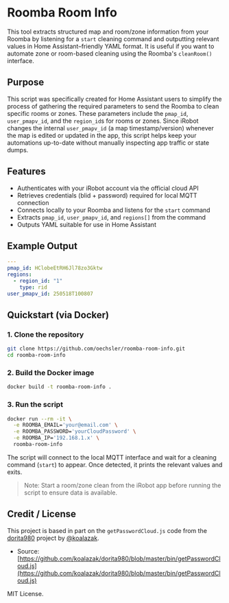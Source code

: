 # Roomba Room Info

This tool extracts structured map and room/zone information from your Roomba by listening for a `start` cleaning command and outputting relevant values in Home Assistant–friendly YAML format. It is useful if you want to automate zone or room-based cleaning using the Roomba's `cleanRoom()` interface.

## Purpose

This script was specifically created for Home Assistant users to simplify the process of gathering the required parameters to send the Roomba to clean specific rooms or zones. These parameters include the `pmap_id`, `user_pmapv_id`, and the `region_id`s for rooms or zones. Since iRobot changes the internal `user_pmapv_id` (a map timestamp/version) whenever the map is edited or updated in the app, this script helps keep your automations up-to-date without manually inspecting app traffic or state dumps.

## Features

* Authenticates with your iRobot account via the official cloud API
* Retrieves credentials (blid + password) required for local MQTT connection
* Connects locally to your Roomba and listens for the `start` command
* Extracts `pmap_id`, `user_pmapv_id`, and `regions[]` from the command
* Outputs YAML suitable for use in Home Assistant

## Example Output

```yaml
---
pmap_id: HClobeEtRH6Jl78zo3Gktw
regions:
  - region_id: "1"
    type: rid
user_pmapv_id: 250518T100807
```

## Quickstart (via Docker)

### 1. Clone the repository

```bash
git clone https://github.com/oechsler/roomba-room-info.git
cd roomba-room-info
```

### 2. Build the Docker image

```bash
docker build -t roomba-room-info .
```

### 3. Run the script

```bash
docker run --rm -it \
  -e ROOMBA_EMAIL='your@email.com' \
  -e ROOMBA_PASSWORD='yourCloudPassword' \
  -e ROOMBA_IP='192.168.1.x' \
  roomba-room-info
```

The script will connect to the local MQTT interface and wait for a cleaning command (`start`) to appear. Once detected, it prints the relevant values and exits.

> Note: Start a room/zone clean from the iRobot app before running the script to ensure data is available.

## Credit / License

This project is based in part on the `getPasswordCloud.js` code from the [dorita980](https://github.com/koalazak/dorita980) project by [@koalazak](https://github.com/koalazak).

* Source: [https://github.com/koalazak/dorita980/blob/master/bin/getPasswordCloud.js](https://github.com/koalazak/dorita980/blob/master/bin/getPasswordCloud.js)

MIT License.
